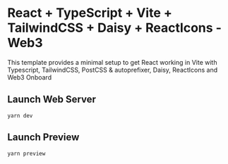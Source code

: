 # React + TypeScript + Vite + TailwindCSS + Daisy + ReactIcons - Web3

This template provides a minimal setup to get React working in Vite with Typescript, 
TailwindCSS, PostCSS & autoprefixer, Daisy, ReactIcons and Web3 Onboard

## Launch Web Server

```
yarn dev
```

## Launch Preview

```
yarn preview
```